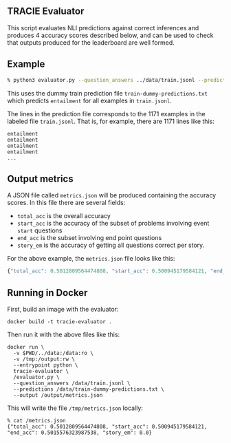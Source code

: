## TRACIE Evaluator

This script evaluates NLI predictions against correct inferences and produces 4
accuracy scores described below, and can be used to check that outputs produced
for the leaderboard are well formed. 

## Example

```bash
% python3 evaluator.py --question_answers ../data/train.jsonl --predictions ../data/train-dummy-predictions.txt --output metrics.json
```

This uses the dummy train prediction file `train-dummy-predictions.txt` which
predicts `entailment` for all examples in `train.jsonl`.

The lines in the prediction file corresponds to the 1171 examples in the labeled
file `train.jsonl`. That is, for example, there are 1171 lines like this:

```
entailment
entailment
entailment
entailment
...
```

## Output metrics

A JSON file called `metrics.json` will be produced containing the accuracy
scores. In this file there are several fields:

* `total_acc` is the overall accuracy
* `start_acc` is the accuracy of the subset of problems involving event `start` questions
* `end_acc` is the subset involving end point questions
* `story_em` is the accuracy of getting all questions correct per story.

For the above example, the `metrics.json` file looks like this:

```js
{"total_acc": 0.5012809564474808, "start_acc": 0.500945179584121, "end_acc": 0.5015576323987538, "story_em": 0.0}
```

## Running in Docker

First, build an image with the evaluator:

```
docker build -t tracie-evaluator .
```

Then run it with the above files like this:

```
docker run \
  -v $PWD/../data:/data:ro \
  -v /tmp:/output:rw \
  --entrypoint python \
  tracie-evaluator \
  /evaluator.py \
  --question_answers /data/train.jsonl \
  --predictions /data/train-dummy-predictions.txt \
  --output /output/metrics.json
```

This will write the file `/tmp/metrics.json` locally:

```
% cat /metrics.json
{"total_acc": 0.5012809564474808, "start_acc": 0.500945179584121, "end_acc": 0.5015576323987538, "story_em": 0.0}
```
